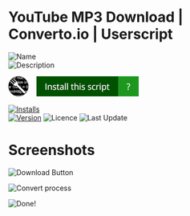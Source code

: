 # YouTube MP3 Download | Converto.io | Userscript

![Name](https://img.shields.io/badge/dynamic/json?style=flat-square&color=black&label=&query=name&url=https://greasyfork.org/scripts/30633-youtube-mp3-download-converto-io-edge-firefox-chrome-safari-opera.json&cacheSeconds=5)<br>
![Description](https://img.shields.io/badge/dynamic/json??style=flat-square&color=black&label=&query=description&url=https://greasyfork.org/scripts/30633-youtube-mp3-download-converto-io-edge-firefox-chrome-safari-opera.json&cacheSeconds=5)

[![](https://raw.githubusercontent.com/InvisibleQuantum/YouTube-MP3-Download-Button-Converto.io-Userscript/master/greasyfork_logo.png)](https://greasyfork.org/scripts/30633)&nbsp;&nbsp;&nbsp;
[![](https://raw.githubusercontent.com/InvisibleQuantum/YouTube-MP3-Download-Button-Converto.io-Userscript/master/install.jpg)](https://greasyfork.org/scripts/30633-youtube-mp3-download-converto-io-edge-firefox-chrome-safari-opera/code/YouTube%20MP3%20Download%20%7C%20Convertoio%20%7C%20Edge,%20Firefox,%20Chrome,%20Safari,%20Opera.user.js)

[![Installs](https://img.shields.io/badge/dynamic/json?style=flat-square&color=important&label=Installs&query=total_installs&url=https://greasyfork.org/de/scripts/30633-youtube-mp3-download-converto-io-edge-firefox-chrome-safari-opera.json&cacheSeconds=5)](https://greasyfork.org/scripts/30633-youtube-mp3-download-converto-io-edge-firefox-chrome-safari-opera/code/YouTube%20MP3%20Download%20%7C%20Convertoio%20%7C%20Edge,%20Firefox,%20Chrome,%20Safari,%20Opera.user.js)<br>
[![Version](https://img.shields.io/badge/dynamic/json?style=flat-square&color=informational&label=Version&query=version&url=https://greasyfork.org/de/scripts/30633-youtube-mp3-download-converto-io-edge-firefox-chrome-safari-opera.json&cacheSeconds=5)](https://greasyfork.org/scripts/30633-youtube-mp3-download-converto-io-edge-firefox-chrome-safari-opera/code/YouTube%20MP3%20Download%20%7C%20Convertoio%20%7C%20Edge,%20Firefox,%20Chrome,%20Safari,%20Opera.user.js)
![Licence](https://img.shields.io/badge/dynamic/json?style=flat-square&color=informational&label=Licence&query=license&url=https://greasyfork.org/de/scripts/30633-youtube-mp3-download-converto-io-edge-firefox-chrome-safari-opera.json&cacheSeconds=5)
![Last Update](https://img.shields.io/badge/dynamic/json?style=flat-square&color=informational&label=Last%20Update&query=code_updated_at&url=https://greasyfork.org/de/scripts/30633-youtube-mp3-download-converto-io-edge-firefox-chrome-safari-opera.json&cacheSeconds=5)


# Screenshots
![Download Button][1]

![Convert process][2]

![Done!][3]


  [1]: https://greasyfork.s3.us-east-2.amazonaws.com/6eigb54c1bt3q61qxcjsb7pi9cpb
  [2]: https://greasyfork.s3.us-east-2.amazonaws.com/cob3nzkl0mnzr14g2ik3adjod59z
  [3]: https://greasyfork.s3.us-east-2.amazonaws.com/hvbejb217o2kz6nju8moim2c8r34
